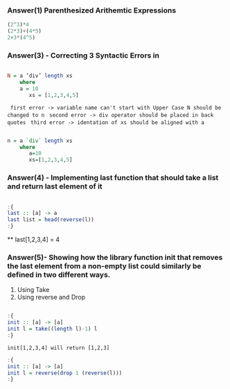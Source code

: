 ### Answer(1) Parenthesized Arithemtic Expressions

```haskell
(2^3)*4
(2*3)+(4*5)
2+3*(4^5)
```

### Answer(3) - Correcting 3 Syntactic Errors in

```haskell

N = a ’div’ length xs
    where
	a = 10
       xs = [1,2,3,4,5]
```

` first error -> variable name can't start with Upper Case N should be changed to n`
` second error -> div operator should be placed in back quotes`
` third error -> identation of xs should be aligned with a`


```haskell

n = a `div` length xs
    where
       a=10
       xs=[1,2,3,4,5]

```


### Answer(4) - Implementing last function that should take a list and return last element of it

```haskell

:{
last :: [a] -> a
last list = head(reverse(l))
:}

```

** last[1,2,3,4] = 4


### Answer(5)- Showing how the library function init that removes the last element from a non-empty list could similarly be defined in two different ways.


1. Using Take 
2. Using reverse and Drop

```haskell

:{
init :: [a] -> [a]
init l = take((length l)-1) l
:}

```

`init[1,2,3,4] will return [1,2,3]`

```haskell
:{
init :: [a] -> [a]
init l = reverse(drop 1 (reverse(l)))
:}

```


